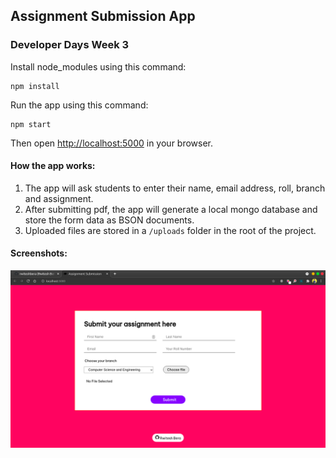 ## Assignment Submission App
### Developer Days Week 3

Install node_modules using this command:
```
npm install
```

Run the app using this command:
```
npm start
```

Then open [http://localhost:5000](http://localhost:5000) in your browser.

#### How the app works:
1. The app will ask students to enter their name, email address, roll, branch and assignment.
2. After submitting pdf, the app will generate a local mongo database and store the form data as BSON documents.
3. Uploaded files are stored in a `/uploads` folder in the root of the project.


#### Screenshots: 
![Screenshot](AssignmentSubmission/images/screenshot.png)
